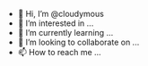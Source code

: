 - 👋 Hi, I’m @cloudymous
- 👀 I’m interested in ...
- 🌱 I’m currently learning ...
- 💞️ I’m looking to collaborate on ...
- 📫 How to reach me ...

<!---
cloudymous/cloudymous is a ✨ special ✨ repository because its `README.md` (this file) appears on your GitHub profile.
You can click the Preview link to take a look at your changes.
--->
